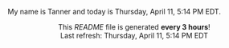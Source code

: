 My name is Tanner and today is Thursday, April 11, 5:14 PM EDT.

<p align="center">This <i>README</i> file is generated <b>every 3 hours</b>!</br>Last refresh: Thursday, April 11, 5:14 PM EDT<br /></p>
